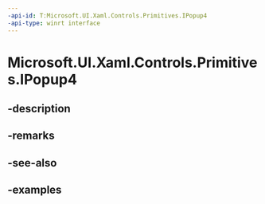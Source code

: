 ```yaml
---
-api-id: T:Microsoft.UI.Xaml.Controls.Primitives.IPopup4
-api-type: winrt interface
---
```


# Microsoft.UI.Xaml.Controls.Primitives.IPopup4

<!--
public interface IPopup4
-->


## -description

## -remarks

## -see-also

## -examples


